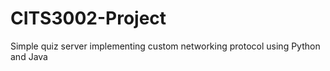 # CITS3002-Project
Simple quiz server implementing custom networking protocol using Python and Java
